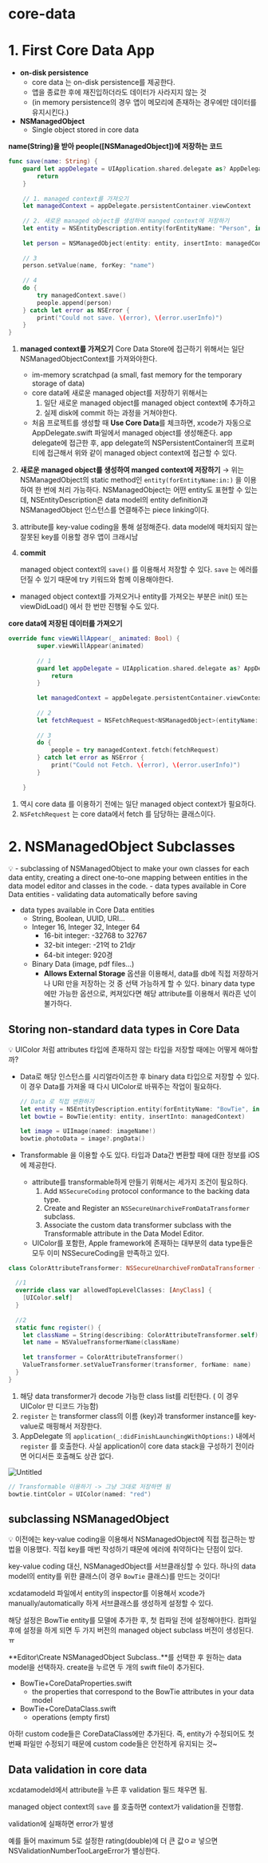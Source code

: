 # core-data

# 1. First Core Data App

- **on-disk persistence**
    - core data 는 on-disk persistence를 제공한다.
    - 앱을 종료한 후에 재진입하더라도 데이터가 사라지지 않는 것
    - (in memory persistence의 경우 앱이 메모리에 존재하는 경우에만 데이터를 유지시킨다.)
- **NSManagedObject**
    - Single object stored in core data

**name(String)을 받아 people([NSManagedObject])에 저장하는 코드**

```swift
func save(name: String) {
    guard let appDelegate = UIApplication.shared.delegate as? AppDelegate else {
        return
    }
    
    // 1. managed context를 가져오기
    let managedContext = appDelegate.persistentContainer.viewContext
    
    // 2. 새로운 managed object를 생성하여 manged context에 저장하기
    let entity = NSEntityDescription.entity(forEntityName: "Person", in: managedContext)!
    
    let person = NSManagedObject(entity: entity, insertInto: managedContext)
    
    // 3
    person.setValue(name, forKey: "name")
    
    // 4
    do {
        try managedContext.save()
        people.append(person)
    } catch let error as NSError {
        print("Could not save. \(error), \(error.userInfo)")
    }
}
```

1. **managed context를 가져오기**
Core Data Store에 접근하기 위해서는 일단 NSManagedObjectContext를 가져와야한다. 
    - im-memory scratchpad (a small, fast memory for the temporary storage of data)
    - core data에 새로운 managed object를 저장하기 위해서는
        1. 일단 새로운 managed object를 managed object context에 추가하고
        2. 실제 disk에 commit 하는 과정을 거쳐야한다.
    - 처음 프로젝트를 생성할 때 **Use Core Data**를 체크하면, xcode가 자동으로 AppDelegate.swift 파일에서 managed object를 생성해준다. app delegate에 접근한 후, app delegate의 NSPersistentContainer의 프로퍼티에 접근해서 위와 같이 managed object context에 접근할 수 있다.
2. **새로운 managed object를 생성하여 manged context에 저장하기**
→ 위는 NSManagedObject의 static method인 `entity(forEntityName:in:)` 을 이용하여 한 번에 처리 가능하다. 
NSManagedObject는 어떤 entity도 표현할 수 있는데, NSEntityDescription은 data model의 entity definition과 NSManagedObject 인스턴스를 연결해주는 piece linking이다.
3. attribute를 key-value coding을 통해 설정해준다. data model에 매치되지 않는 잘못된 key를 이용할 경우 앱이 크래시남
4. **commit**
    
    managed object context의 `save()` 를 이용해서 저장할 수 있다. `save` 는 에러를 던질 수 있기 때문에 try 키워드와 함께 이용해야한다. 
    
- managed object context를 가져오거나 entity를 가져오는 부분은 init() 또는 viewDidLoad() 에서 한 번만 진행될 수도 있다.

**core data에 저장된 데이터를 가져오기**

```swift
override func viewWillAppear(_ animated: Bool) {
        super.viewWillAppear(animated)
        
        // 1
        guard let appDelegate = UIApplication.shared.delegate as? AppDelegate else {
            return
        }
        
        let managedContext = appDelegate.persistentContainer.viewContext
        
        // 2
        let fetchRequest = NSFetchRequest<NSManagedObject>(entityName: "Person")
        
        // 3
        do {
            people = try managedContext.fetch(fetchRequest)
        } catch let error as NSError {
            print("Could not Fetch. \(error), \(error.userInfo)")
        }
    
    }
```

1. 역시 core data 를 이용하기 전에는 일단 managed object context가 필요하다. 
2. `NSFetchRequest` 는 core data에서 fetch 를 담당하는 클래스이다.

# 2. NSManagedObject Subclasses

<aside>
💡 - subclassing of NSManagedObject to make your own classes for each data entity, creating a direct one-to-one mapping between entities in the data model editor and classes in the code.
- data types available in Core Data entities 
- validating data automatically before saving

</aside>

- data types available in Core Data entities
    - String, Boolean, UUID, URI…
    - Integer 16, Integer 32, Integer 64
        - 16-bit integer: -32768 to 32767
        - 32-bit integer: -21억 to 21djr
        - 64-bit integer: 920경
    - Binary Data (image, pdf files…)
        - **Allows External Storage** 옵션을 이용해서, data를 db에 직접 저장하거나 URI 만을 저장하는 것 중 선택 가능하게 할 수 있다. binary data type에만 가능한 옵션으로, 켜져있다면 해당 attribute를 이용해서 쿼라흔 넋이 불가하다.

## Storing non-standard data types in Core Data

<aside>
💡 UIColor 처럼 attributes 타입에 존재하지 않는 타입을 저장할 때에는 어떻게 해아할까?

</aside>

- Data로 해당 인스턴스를 시리얼라이즈한 후 binary data 타입으로 저장할 수 있다. 이 경우 Data를 가져올 때 다시 UIColor로 바꿔주는 작업이 필요하다.
    
    ```swift
    // Data 로 직접 변환하기
    let entity = NSEntityDescription.entity(forEntityName: "BowTie", in: managedContext)!
    let bowtie = BowTie(entity: entity, insertInto: managedContext)
    
    let image = UIImage(named: imageName!)
    bowtie.photoData = image?.pngData()
    ```
    
- Transformable 을 이용할 수도 있다. 타입과 Data간 변환할 때에 대한 정보를 iOS 에 제공한다.
    - attribute를 transformable하게 만들기 위해서는 세가지 조건이 필요하다.
        1. Add `NSSecureCoding` protocol conformance to the backing data type.
        2. Create and Register an `NSSecureUnarchiveFromDataTransformer` subclass.
        3. Associate the custom data transformer subclass with the Transformable attribute in the Data Model Editor.
    - UIColor를 포함한, Apple framework에 존재하는 대부분의 data type들은 모두 이미 NSSecureCoding을 만족하고 있다.
    

```swift
class ColorAttributeTransformer: NSSecureUnarchiveFromDataTransformer {
  
  //1
  override class var allowedTopLevelClasses: [AnyClass] {
    [UIColor.self]
  }
  
  //2
  static func register() {
    let className = String(describing: ColorAttributeTransformer.self)
    let name = NSValueTransformerName(className)
    
    let transformer = ColorAttributeTransformer()
    ValueTransformer.setValueTransformer(transformer, forName: name)
  }
}
```

1. 해당 data transformer가 decode 가능한 class list를 리턴한다. ( 이 경우 UIColor 만 디코드 가능함)
2. `register` 는 transformer class의 이름 (key)과 transformer instance를 key-value로 매핑해서 저장한다.
3. AppDelegate 의 `application(_:didFinishLaunchingWithOptions:)` 내에서 `register` 를 호출한다. 사실 application이 core data stack을 구성하기 전이라면 어디서든 호출해도 상관 없다.

![Untitled](https://s3-us-west-2.amazonaws.com/secure.notion-static.com/8b4242c0-e90d-41e5-83a1-57975bd5bde2/Untitled.png)

```swift
// Transformable 이용하기 -> 그냥 그대로 저장하면 됨
bowtie.tintColor = UIColor(named: "red")
```

## subclassing NSManagedObject

<aside>
💡 이전에는 key-value coding을 이용해서 NSManagedObject에 직접 접근하는 방법을 이용했다. 직접 key를 매번 작성하기 때문에 에러에 취약하다는 단점이 있다.

</aside>

key-value coding 대신, NSManagedObject를 서브클래싱할 수 있다. 하나의 data model의 entity를 위한 클래스(이 경우 `BowTie` 클래스)를 만드는 것이다!

xcdatamodeld 파일에서 entity의 inspector를 이용해서 xcode가 manually/automatically 하게 서브클래스를 생성하게 설정할 수 있다.

해당 설정은 BowTie entity를 모델에 추가한 후, 첫 컴파일 전에 설정해야한다. 컴파일 후에 설정을 하게 되면 두 가지 버전의 managed object subclass 버전이 생성된다. ㅠ

**Editor\Create NSManagedObject Subclass..**를 선택한 후 원하는 data model을 선택하자. create을 누르면 두 개의 swift file이 추가된다. 

- BowTie+CoreDataProperties.swift
    - the properties that correspond to the BowTie attributes in your data model
- BowTie+CoreDataClass.swift
    - operations (empty first)

아하! custom code들은 CoreDataClass에만 추가된다. 즉, entity가 수정되어도 첫번째 파일만 수정되기 때문에 custom code들은 안전하게 유지되는 것~ 

## Data validation in core data

xcdatamodeld에서 attribute을 누른 후 validation 필드 채우면 됨.

managed object context의 `save` 를 호출하면 context가 validation을 진행함.

validation에 실패하면 error가 발생

예를 들어 maximum 5로 설정한 rating(double)에 더 큰 값ㅇㄹ 넣으면 NSValidationNumberTooLargeError가 밸싱한다.
